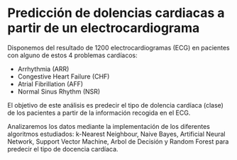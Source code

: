# Predicción de dolencias cardiacas a partir de un electrocardiograma

Disponemos del resultado de 1200 electrocardiogramas (ECG) en pacientes con alguno de estos 4 problemas cardíacos:

- Arrhythmia (ARR)
- Congestive Heart Failure (CHF)
- Atrial Fibrillation (AFF)
- Normal Sinus Rhythm (NSR)

El objetivo de este análisis es predecir el tipo de dolencia cardíaca (clase) de los pacientes a partir de la información recogida en el ECG.

Analizaremos los datos mediante la implementación de los diferentes algoritmos estudiados: k-Nearest Neighbour, Naive Bayes, Artificial Neural Network, Support Vector Machine, Arbol de Decisión y Random Forest para predecir el tipo de docencia cardíaca.

